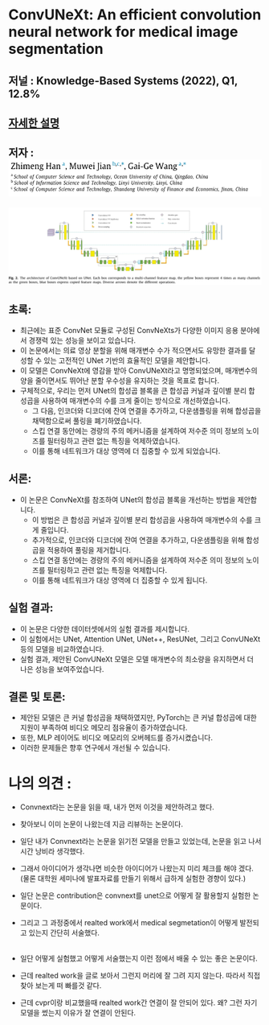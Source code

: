 # ConvUNeXt: An efficient convolution neural network for medical image segmentation

## 저널 : Knowledge-Based Systems (2022), Q1, 12.8%

## [자세한 설명](./ConvUNeXt%20(2022).md)

## 저자 : ![Alt text](images/image.png)

![Alt text](images/image-2.png)

## 초록:
- 최근에는 표준 ConvNet 모듈로 구성된 ConvNeXts가 다양한 이미지 응용 분야에서 경쟁력 있는 성능을 보이고 있습니다.
- 이 논문에서는 의료 영상 분할을 위해 매개변수 수가 적으면서도 유망한 결과를 달성할 수 있는 고전적인 UNet 기반의 효율적인 모델을 제안합니다.
- 이 모델은 ConvNeXt에 영감을 받아 ConvUNeXt라고 명명되었으며, 매개변수의 양을 줄이면서도 뛰어난 분할 우수성을 유지하는 것을 목표로 합니다.
- 구체적으로, 우리는 먼저 UNet의 합성곱 블록을 큰 합성곱 커널과 깊이별 분리 합성곱을 사용하여 매개변수의 수를 크게 줄이는 방식으로 개선하였습니다.
  - 그 다음, 인코더와 디코더에 잔여 연결을 추가하고, 다운샘플링을 위해 합성곱을 채택함으로써 풀링을 폐기하였습니다.
  - 스킵 연결 동안에는 경량의 주의 메커니즘을 설계하여 저수준 의미 정보의 노이즈를 필터링하고 관련 없는 특징을 억제하였습니다. 
  - 이를 통해 네트워크가 대상 영역에 더 집중할 수 있게 되었습니다.


## 서론: 
- 이 논문은 ConvNeXt를 참조하여 UNet의 합성곱 블록을 개선하는 방법을 제안합니다. 
  - 이 방법은 큰 합성곱 커널과 깊이별 분리 합성곱을 사용하여 매개변수의 수를 크게 줄입니다. 
  - 추가적으로, 인코더와 디코더에 잔여 연결을 추가하고, 다운샘플링을 위해 합성곱을 적용하여 풀링을 제거합니다. 
  - 스킵 연결 동안에는 경량의 주의 메커니즘을 설계하여 저수준 의미 정보의 노이즈를 필터링하고 관련 없는 특징을 억제합니다. 
  - 이를 통해 네트워크가 대상 영역에 더 집중할 수 있게 됩니다.

## 실험 결과: 
- 이 논문은 다양한 데이터셋에서의 실험 결과를 제시합니다. 
- 이 실험에서는 UNet, Attention UNet, UNet++, ResUNet, 그리고 ConvUNeXt 등의 모델을 비교하였습니다. 
- 실험 결과, 제안된 ConvUNeXt 모델은 모델 매개변수의 최소량을 유지하면서 더 나은 성능을 보여주었습니다.

## 결론 및 토론: 
- 제안된 모델은 큰 커널 합성곱을 채택하였지만, PyTorch는 큰 커널 합성곱에 대한 지원이 부족하여 비디오 메모리 점유율이 증가하였습니다. 
- 또한, MLP 레이어도 비디오 메모리의 오버헤드를 증가시켰습니다. 
- 이러한 문제들은 향후 연구에서 개선될 수 있습니다.


# 나의 의견 :
- Convnext라는 논문을 읽을 때, 내가 먼저 이것을 제안하려고 했다.
- 찾아보니 이미 논문이 나왔는데 지금 리뷰하는 논문이다.
- 일단 내가 Convnext라는 논문을 읽기전 모델을 만들고 있었는데, 논문을 읽고 나서 시간 낭비라 생각했다.
- 그래서 아이디어가 생각나면 비슷한 아이디어가 나왔는지 미리 체크를 해야 겠다. (물론 대학원 세미나에 발표자료를 만들기 위해서 급하게 실험한 경향이 있다.)
- 일단 논문은 contribution은 convnext를 unet으로 어떻게 잘 활용할지 실험한 논문이다.
- 그리고 그 과정중에서 realted work에서 medical segmetation이 어떻게 발전되고 있는지 간단히 서술했다. <br><br>
  
- 일단 어떻게 실험했고 어떻게 서술했는지 이런 점에서 배울 수 있는 좋은 논문이다.
- 근데 realted work을 글로 보아서 그런지 머리에 잘 그려 지지 않는다. 따라서 직접 찾아 보는게 떠 빠를것 같다.
- 근데 cvpr이랑 비교했을때 realted work간 연결이 잘 안되어 있다. 왜? 그런 자기 모델을 썼는지 이유가 잘 연결이 안된다.